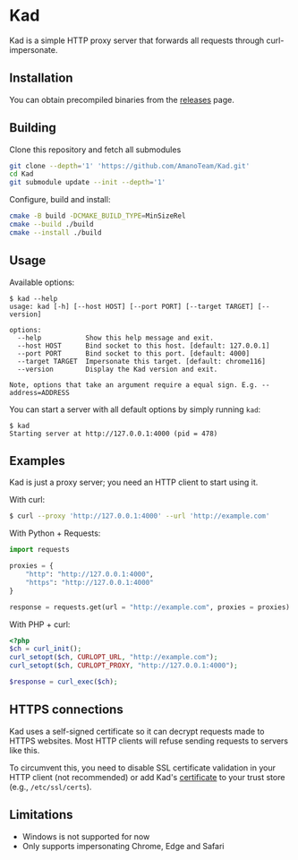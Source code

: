 # Kad

Kad is a simple HTTP proxy server that forwards all requests through curl-impersonate.

## Installation

You can obtain precompiled binaries from the [releases](https://github.com/AmanoTeam/Kad/releases) page.

## Building

Clone this repository and fetch all submodules

```bash
git clone --depth='1' 'https://github.com/AmanoTeam/Kad.git'
cd Kad
git submodule update --init --depth='1'
```

Configure, build and install:

```bash
cmake -B build -DCMAKE_BUILD_TYPE=MinSizeRel
cmake --build ./build
cmake --install ./build
```

## Usage

Available options:

```
$ kad --help
usage: kad [-h] [--host HOST] [--port PORT] [--target TARGET] [--version]

options:
  --help           Show this help message and exit.
  --host HOST      Bind socket to this host. [default: 127.0.0.1]
  --port PORT      Bind socket to this port. [default: 4000]
  --target TARGET  Impersonate this target. [default: chrome116]
  --version        Display the Kad version and exit.

Note, options that take an argument require a equal sign. E.g. --address=ADDRESS
```

You can start a server with all default options by simply running `kad`:

```
$ kad
Starting server at http://127.0.0.1:4000 (pid = 478)

```

## Examples

Kad is just a proxy server; you need an HTTP client to start using it.

With curl:

```bash
$ curl --proxy 'http://127.0.0.1:4000' --url 'http://example.com'
```

With Python + Requests:

```python
import requests

proxies = {
    "http": "http://127.0.0.1:4000",
    "https": "http://127.0.0.1:4000"
}

response = requests.get(url = "http://example.com", proxies = proxies)
```

With PHP + curl:

```php
<?php
$ch = curl_init();
curl_setopt($ch, CURLOPT_URL, "http://example.com");
curl_setopt($ch, CURLOPT_PROXY, "http://127.0.0.1:4000");

$response = curl_exec($ch);
```

## HTTPS connections

Kad uses a self-signed certificate so it can decrypt requests made to HTTPS websites. Most HTTP clients will refuse sending requests to servers like this.

To circumvent this, you need to disable SSL certificate validation in your HTTP client (not recommended) or add Kad's [certificate](./tools/certificates/kad.crt) to your trust store (e.g., `/etc/ssl/certs`).

## Limitations

- Windows is not supported for now
- Only supports impersonating Chrome, Edge and Safari

